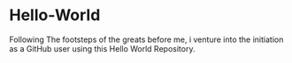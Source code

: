 # Hello-World
Following The footsteps of the greats before me, i venture into the initiation as a GitHub user using this Hello World Repository.
